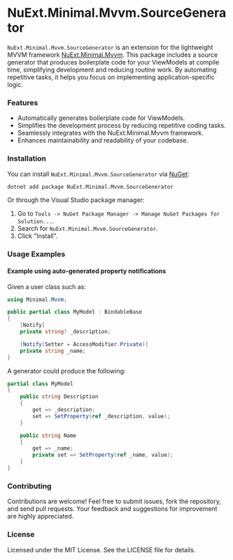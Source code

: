 # NuExt.Minimal.Mvvm.SourceGenerator

`NuExt.Minimal.Mvvm.SourceGenerator` is an extension for the lightweight MVVM framework [NuExt.Minimal.Mvvm](https://github.com/IvanGit/NuExt.Minimal.Mvvm). This package includes a source generator that produces boilerplate code for your ViewModels at compile time, simplifying development and reducing routine work. By automating repetitive tasks, it helps you focus on implementing application-specific logic.

### Features

- Automatically generates boilerplate code for ViewModels.
- Simplifies the development process by reducing repetitive coding tasks.
- Seamlessly integrates with the NuExt.Minimal.Mvvm framework.
- Enhances maintainability and readability of your codebase.

### Installation

You can install `NuExt.Minimal.Mvvm.SourceGenerator` via [NuGet](https://www.nuget.org/):

```sh
dotnet add package NuExt.Minimal.Mvvm.SourceGenerator
```

Or through the Visual Studio package manager:

1. Go to `Tools -> NuGet Package Manager -> Manage NuGet Packages for Solution...`.
2. Search for `NuExt.Minimal.Mvvm.SourceGenerator`.
3. Click "Install".

### Usage Examples

#### Example using auto-generated property notifications

Given a user class such as:

```csharp
using Minimal.Mvvm;

public partial class MyModel : BindableBase
{
    [Notify]
    private string? _description;

    [Notify(Setter = AccessModifier.Private)]
    private string _name;
}
```

A generator could produce the following:

```csharp
partial class MyModel
{
    public string Description
    {
        get => _description;
        set => SetProperty(ref _description, value);
    }

    public string Name
    {
        get => _name;
        private set => SetProperty(ref _name, value);
    }
}
```

### Contributing

Contributions are welcome! Feel free to submit issues, fork the repository, and send pull requests. Your feedback and suggestions for improvement are highly appreciated.

### License

Licensed under the MIT License. See the LICENSE file for details.